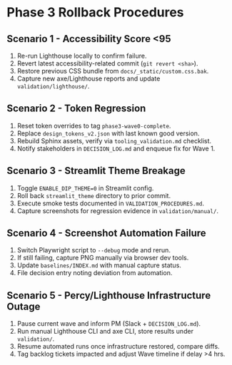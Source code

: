 # Phase 3 Rollback Procedures

## Scenario 1 - Accessibility Score <95
1. Re-run Lighthouse locally to confirm failure.
2. Revert latest accessibility-related commit (`git revert <sha>`).
3. Restore previous CSS bundle from `docs/_static/custom.css.bak`.
4. Capture new axe/Lighthouse reports and update `validation/lighthouse/`.

## Scenario 2 - Token Regression
1. Reset token overrides to tag `phase3-wave0-complete`.
2. Replace `design_tokens_v2.json` with last known good version.
3. Rebuild Sphinx assets, verify via `tooling_validation.md` checklist.
4. Notify stakeholders in `DECISION_LOG.md` and enqueue fix for Wave 1.

## Scenario 3 - Streamlit Theme Breakage
1. Toggle `ENABLE_DIP_THEME=0` in Streamlit config.
2. Roll back `streamlit_theme` directory to prior commit.
3. Execute smoke tests documented in `VALIDATION_PROCEDURES.md`.
4. Capture screenshots for regression evidence in `validation/manual/`.

## Scenario 4 - Screenshot Automation Failure
1. Switch Playwright script to `--debug` mode and rerun.
2. If still failing, capture PNG manually via browser dev tools.
3. Update `baselines/INDEX.md` with manual capture status.
4. File decision entry noting deviation from automation.

## Scenario 5 - Percy/Lighthouse Infrastructure Outage
1. Pause current wave and inform PM (Slack + `DECISION_LOG.md`).
2. Run manual Lighthouse CLI and axe CLI, store results under `validation/`.
3. Resume automated runs once infrastructure restored, compare diffs.
4. Tag backlog tickets impacted and adjust Wave timeline if delay >4 hrs.

